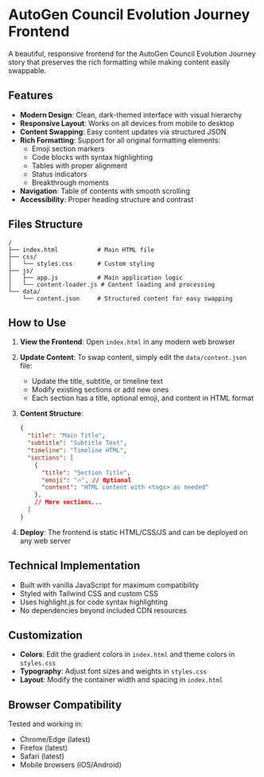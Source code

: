 # AutoGen Council Evolution Journey Frontend

A beautiful, responsive frontend for the AutoGen Council Evolution Journey story that preserves the rich formatting while making content easily swappable.

## Features

- **Modern Design**: Clean, dark-themed interface with visual hierarchy
- **Responsive Layout**: Works on all devices from mobile to desktop
- **Content Swapping**: Easy content updates via structured JSON
- **Rich Formatting**: Support for all original formatting elements:
  - Emoji section markers
  - Code blocks with syntax highlighting
  - Tables with proper alignment
  - Status indicators
  - Breakthrough moments
- **Navigation**: Table of contents with smooth scrolling
- **Accessibility**: Proper heading structure and contrast

## Files Structure

```
/
├── index.html           # Main HTML file
├── css/
│   └── styles.css       # Custom styling
├── js/
│   ├── app.js           # Main application logic
│   └── content-loader.js # Content loading and processing
└── data/
    └── content.json     # Structured content for easy swapping
```

## How to Use

1. **View the Frontend**: Open `index.html` in any modern web browser

2. **Update Content**: To swap content, simply edit the `data/content.json` file:
   - Update the title, subtitle, or timeline text
   - Modify existing sections or add new ones
   - Each section has a title, optional emoji, and content in HTML format

3. **Content Structure**:
   ```json
   {
     "title": "Main Title",
     "subtitle": "Subtitle Text",
     "timeline": "Timeline HTML",
     "sections": [
       {
         "title": "Section Title",
         "emoji": "🔥", // Optional
         "content": "HTML content with <tags> as needed"
       },
       // More sections...
     ]
   }
   ```

4. **Deploy**: The frontend is static HTML/CSS/JS and can be deployed on any web server

## Technical Implementation

- Built with vanilla JavaScript for maximum compatibility
- Styled with Tailwind CSS and custom CSS
- Uses highlight.js for code syntax highlighting
- No dependencies beyond included CDN resources

## Customization

- **Colors**: Edit the gradient colors in `index.html` and theme colors in `styles.css`
- **Typography**: Adjust font sizes and weights in `styles.css`
- **Layout**: Modify the container width and spacing in `index.html`

## Browser Compatibility

Tested and working in:
- Chrome/Edge (latest)
- Firefox (latest)
- Safari (latest)
- Mobile browsers (iOS/Android)
